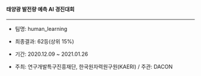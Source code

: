 #### 태양광 발전량 예측 AI 경진대회

----

* 팀명: human_learning
* 최종결과: 62등(상위 15%)
* 기간: 2020.12.09 ~ 2021.01.26

* 주최: 연구개발특구진흥재단, 한국원자력원구원(KAERI) / 주관: DACON